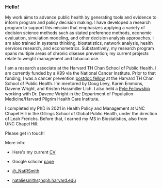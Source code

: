 ### Hello!

My work aims to advance public health by generating tools and evidence to inform program and policy decision making. I have developed a research program to support this mission that emphasizes applying a variety of decision science methods such as stated preference methods, economic evaluation, simulation modeling, and other decision analysis approaches. I am also trained in systems thinking, biostatistics, network analysis, health services research, and econometrics. Substantively, my research program spans multiple areas of chronic disease prevention; my current projects relate to weight management and tobacco use. 

I am a research associate at the Harvard TH Chan School of Public Health. I am currently funded by a K99 via the National Cancer Institute. Prior to that funding, I was a cancer prevention [postdoc fellow](https://www.hsph.harvard.edu/cancer-prevention-fellowship/people/natalie-smith/) at the Harvard TH Chan School of Public Health. I'm mentored by Doug Levy, Karen Emmons, Davene Wright, and Kristen Hassmiller Lich. I also held a [Pyle Fellowship](https://twitter.com/DeptPopMed/status/1556701937537585153) working with Dr. Davene Wright in the Department of Population Medicine/Harvard Pilgrim Health Care Institute. 

I completed my PhD in 2021 in Health Policy and Management at UNC Chapel Hill in the Gillings School of Global Public Health, under the direction of Leah Frerichs. Before that, I earned my MS in Biostatistics, also from UNC Chapel Hill.

Please get in touch!


More info: 
* Here's my current [CV](https://github.com/nataliesmith123/nataliesmith123/files/12613065/NRS_CV_09-14-23.pdf)
* Google scholar [page](https://scholar.google.com/citations?user=pP7qJZ8AAAAJ&hl=en)

* [@_NatRSmith](https://twitter.com/_NatRSmith)
* nataliesmith@hsph.harvard.edu
